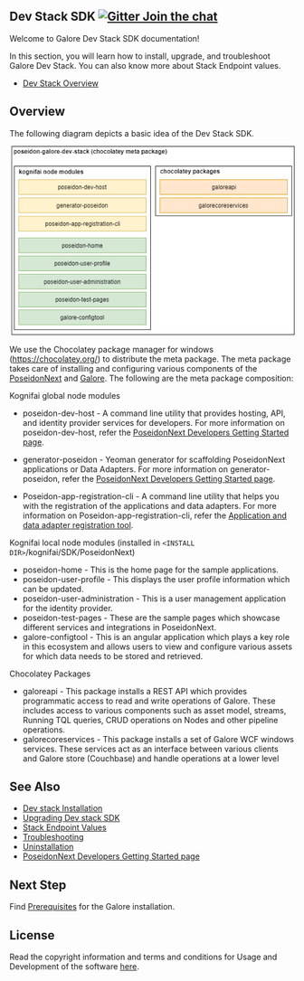 

## Dev Stack SDK [![Gitter Join the chat](https://badges.gitter.im/Join%20Chat.svg)](https://gitter.im/kognifai/Lobby)

Welcome to Galore Dev Stack SDK documentation!

In this section, you will learn how to install, upgrade, and troubleshoot Galore Dev Stack. You can also know  more about  Stack Endpoint values.

- [Dev Stack Overview](#Overview)


## Overview

The following diagram depicts a basic idea of the Dev Stack SDK.

![](.%20Images/Dev%20stack%20SDK%20overview.png)

We use the Chocolatey package manager for windows (https://chocolatey.org/) to distribute the meta package. The meta package takes care of installing and configuring various components of the [PoseidonNext](https://github.com/kognifai/PoseidonNext-Framework) and [Galore](https://github.com/kognifai/Galore).  The following are the meta package composition:

Kognifai global node modules
-	poseidon-dev-host - A command line utility that provides hosting, API, and identity provider services for developers. For more information on poseidon-dev-host, refer the [PoseidonNext Developers Getting Started page](https://github.com/kognifai/PoseidonNext-Framework/blob/master/Developers-Getting-Started.md).

-	generator-poseidon -  Yeoman generator for scaffolding PoseidonNext applications or Data Adapters.  For more information on generator-poseidon, refer the [PoseidonNext Developers Getting Started page](https://github.com/kognifai/PoseidonNext-Framework/blob/master/Developers-Getting-Started.md).
-	Poseidon-app-registration-cli - A command line utility that helps you with the registration of the applications and data adapters. For more information on Poseidon-app-registration-cli, refer the [Application and data adapter registration tool](https://github.com/kognifai/PoseidonNext-Framework/blob/master/PoseidonNext-documentation/Guides/CLI-tool-for-registering-apps-and-data-adapters.md).

Kognifai local node modules (installed in ```<INSTALL DIR>```/kognifai/SDK/PoseidonNext)
- poseidon-home - This is the home page for the sample applications.
- poseidon-user-profile - This displays the user profile information which can be updated.
- poseidon-user-administration - This is a user management application for the identity provider. 
- poseidon-test-pages - These are the sample pages which showcase different services and integrations in PoseidonNext.
- galore-configtool - This is an angular application which plays a key role in this ecosystem and allows users to view and configure various assets for which data needs to be stored and retrieved. 

Chocolatey Packages
- galoreapi - This package installs a REST API which provides programmatic access to read and write operations of Galore. These includes access to various components such as asset model, streams, Running TQL queries, CRUD operations on Nodes and other pipeline operations.
- galorecoreservices - This package installs a set of Galore WCF windows services. These services act as an interface between various clients and Galore store (Couchbase) and handle operations at a lower level


## See Also
- [Dev stack Installation](Installation.md)
- [Upgrading Dev stack SDK](Upgrading%20Dev%20stack.md)
- [Stack Endpoint Values](Stack%20Endpoint%20Values.md)
- [Troubleshooting](Troubleshooting.md)
- [Uninstallation](Uninstallation.md)
- [PoseidonNext Developers Getting Started page](https://github.com/kognifai/PoseidonNext-Framework#developers-getting-started-page)


## Next Step

Find [Prerequisites](Prerequisites.md) for the Galore installation.

## License
Read the copyright information and terms and conditions for Usage and Development of the software [here](https://github.com/kognifai/Kognifai/blob/master/License.md#copyright--year-kongsberg-digital-as).
